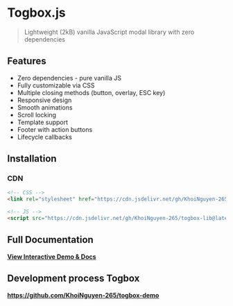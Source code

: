 # Togbox.js

> Lightweight (2kB) vanilla JavaScript modal library with zero dependencies

## Features

- Zero dependencies - pure vanilla JS
- Fully customizable via CSS
- Multiple closing methods (button, overlay, ESC key)
- Responsive design
- Smooth animations
- Scroll locking
- Template support
- Footer with action buttons
- Lifecycle callbacks

## Installation

### CDN

```html
<!-- CSS -->
<link rel="stylesheet" href="https://cdn.jsdelivr.net/gh/KhoiNguyen-265/togbox-lib@latest/togbox.min.css">

<!-- JS -->
<script src="https://cdn.jsdelivr.net/gh/KhoiNguyen-265/togbox-lib@latest/togbox.min.js"></script>
```
## Full Documentation

**[View Interactive Demo & Docs](https://khoinguyen-265.github.io/togbox-lib/)**

## Development process Togbox

**https://github.com/KhoiNguyen-265/togbox-demo**
